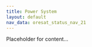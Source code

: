 ```yaml
---
title: Power System
layout: default
nav_data: oresat_status_nav_21
---
```



Placeholder for content...
